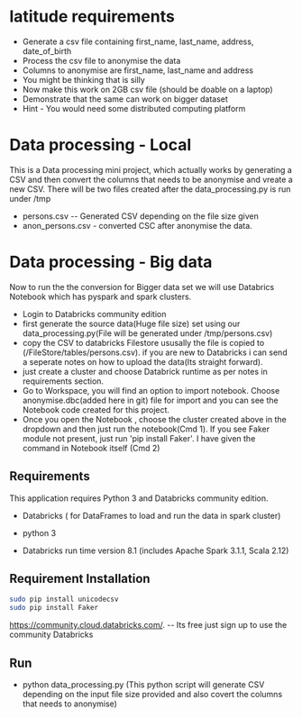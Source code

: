 # latitude requirements
- Generate a csv file containing first_name, last_name, address, date_of_birth
- Process the csv file to anonymise the data
- Columns to anonymise are first_name, last_name and address
- You might be thinking  that is silly
- Now make this work on 2GB csv file (should be doable on a laptop)
- Demonstrate that the same can work on bigger dataset
- Hint - You would need some distributed computing platform

# Data processing - Local
This is a Data processing mini project, which actually works by generating a CSV and then convert the columns that needs to be anonymise and vreate a new CSV.
There will be two files created after the data_processing.py is run under /tmp

* persons.csv -- Generated CSV depending on the file size given
* anon_persons.csv - converted CSC after anonymise the data.

# Data processing - Big data
Now to run the the conversion for Bigger data set we will use Databrics Notebook which has pyspark and spark clusters.

* Login to Databricks community edition
* first generate the source data(Huge file size) set using our data_processing.py(File will be generated under /tmp/persons.csv)
* copy the CSV to databricks Filestore ususally the file is copied to (/FileStore/tables/persons.csv). if you are new to Databricks i can send a seperate notes on how to upload the data(Its straight forward).
* just create a cluster and choose Databrick runtime as per notes in requirements section.
* Go to Workspace, you will find an option to import notebook. Choose anonymise.dbc(added here in git) file for import and you can see the Notebook code created for this project.
* Once you open the Notebook , choose the cluster created above in the dropdown and then just run the notebook(Cmd 1). If you see Faker module not present, just run 'pip install Faker'. I have given the command in Notebook itself (Cmd 2)

 

## Requirements
This application requires Python 3 and Databricks community edition.

* Databricks ( for DataFrames to load and run the data in spark cluster)

* python 3 

* Databricks run time version 8.1 (includes Apache Spark 3.1.1, Scala 2.12) 


## Requirement Installation


```bash
sudo pip install unicodecsv
sudo pip install Faker

```
https://community.cloud.databricks.com/. -- Its free just sign up to use the community Databricks
## Run

* python data_processing.py (This python script will generate CSV depending on the input file size provided and also covert the columns that needs to anonymise)
